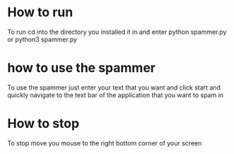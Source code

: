 # How to run

To run cd into the directory you installed it in and enter python spammer.py or python3 spammer.py


# how to use the spammer

To use the spammer just enter your text that you want and click start and quickly navigate to the text bar of the application that you want to spam in

# How to stop

To stop move you mouse to the right bottom corner of your screen


